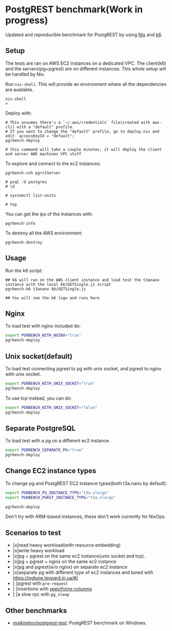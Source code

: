 # PostgREST benchmark(Work in progress)

Updated and reproducible benchmark for PostgREST by using [Nix](https://nixos.org/) and [k6](https://k6.io/).

## Setup

The tests are ran on AWS EC2 instances on a dedicated VPC. The client(k6) and the servers(pg+pgrest) are on different instances.
This whole setup will be handled by Nix.

Run `nix-shell`. This will provide an environment where all the dependencies are available.

```
nix-shell
>
```

Deploy with:

```
# This assumes there's a `~/.aws/credentials` file(created with aws-cli) with a "default" profile.
# If you want to change the "default" profile, go to deploy.nix and edit `accessKeyId = "default";`
pgrbench-deploy

# this command will take a couple minutes, it will deploy the client and server AWS machines VPC stuff
```

To explore and connect to the ec2 instances:

```
pgrbench-ssh pgrstServer

# psql -U postgres
# \d

# systemctl list-units

# top
```

You can get the ips of the instances with:

```
pgrbench-info
```

To destroy all the AWS environment:

```
pgrbench-destroy
```

## Usage

Run the k6 script:

```
## k6 will run on the AWS client instance and load test the t3anano instance with the local k6/GETSingle.js script
pgrbench-k6 t3anano k6/GETSingle.js

## You will see the k6 logo and runs here
```

## Nginx

To load test with nginx included do:

```bash
export PGRBENCH_WITH_NGINX="true"
pgrbench-deploy
```

## Unix socket(default)

To load test connecting pgrest to pg with unix socket, and pgrest to nginx with unix socket.

```bash
export PGRBENCH_WITH_UNIX_SOCKET="true"
pgrbench-deploy
```

To use tcp instead, you can do:

```bash
export PGRBENCH_WITH_UNIX_SOCKET="false"
pgrbench-deploy
```

## Separate PostgreSQL

To load test with a pg on a different ec2 instance.

```bash
export PGRBENCH_SEPARATE_PG="true"
pgrbench-deploy
```

## Change EC2 instance types

To change pg and PostgREST EC2 instance types(both t3a.nano by default):

```bash
export PGRBENCH_PG_INSTANCE_TYPE="t3a.xlarge"
export PGRBENCH_PGRST_INSTANCE_TYPE="t3a.xlarge"

pgrbench-deploy
```

Don't try with ARM-based instances, these don't work currently for NixOps.

## Scenarios to test

- [x]read heavy workload(with resource embedding)
- [x]write heavy workload
- [x]pg + pgrest on the same ec2 instance(unix socket and tcp).
- [x]pg + pgrest + nginx on the same ec2 instance
- [x]pg and pgrest(w/o nginx) on separate ec2 instance
- [x]separate pg with different type of ec2 instances and tuned with https://pgtune.leopard.in.ua/#/
- [ ]pgrest with `pre-request`
- [ ]insertions with [specifying-columns](http://postgrest.org/en/v7.0.0/api.html#specifying-columns)
- [ ]a slow rpc with `pg_sleep`

## Other benchmarks

+ [majkinetor/postgrest-test](https://github.com/majkinetor/postgrest-test): PostgREST benchmark on Windows.
